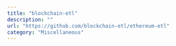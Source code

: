```yaml
---
title: "blockchain-etl"
description: ""
url: "https://github.com/blockchain-etl/ethereum-etl"
category: "Miscellaneous"
---
```

